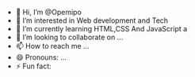 - 👋 Hi, I’m @Opemipo
- 👀 I’m interested in Web development and Tech
- 🌱 I’m currently learning HTML,CSS And JavaScript a
- 💞️ I’m looking to collaborate on ...
- 📫 How to reach me ...
- 😄 Pronouns: ...
- ⚡ Fun fact: 

<!---
Ariel-2024/Ariel-2024 is a ✨ special ✨ repository because its `README.md` (this file) appears on your GitHub profile.
You can click the Preview link to take a look at your changes.
--->

